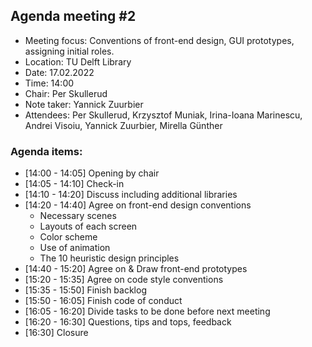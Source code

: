 ## Agenda meeting #2

- Meeting focus: Conventions of front-end design, GUI prototypes, assigning initial roles.
- Location: TU Delft Library
- Date: 17.02.2022
- Time: 14:00
- Chair: Per Skullerud
- Note taker: Yannick Zuurbier
- Attendees: Per Skullerud, Krzysztof Muniak, Irina-Ioana Marinescu, Andrei Visoiu, Yannick Zuurbier, Mirella Günther

### Agenda items:

- [14:00 - 14:05] Opening by chair
- [14:05 - 14:10] Check-in
- [14:10 - 14:20] Discuss including additional libraries
- [14:20 - 14:40] Agree on front-end design conventions
  - Necessary scenes
  - Layouts of each screen
  - Color scheme
  - Use of animation
  - The 10 heuristic design principles
- [14:40 - 15:20] Agree on & Draw front-end prototypes
- [15:20 - 15:35] Agree on code style conventions
- [15:35 - 15:50] Finish backlog
- [15:50 - 16:05] Finish code of conduct
- [16:05 - 16:20] Divide tasks to be done before next meeting
- [16:20 - 16:30] Questions, tips and tops, feedback
- [16:30] Closure
